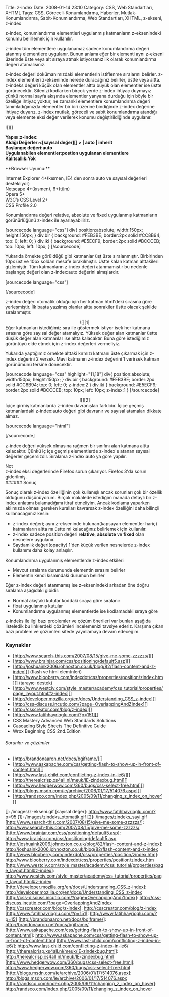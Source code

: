 Title: z-index
Date: 2008-01-14 23:10
Category: CSS, Web Standartları, XHTML
Tags: CSS, Göreceli-Konumlandırma, Haberler, Mutlak-Konumlandırma, Sabit-Konumlandırma, Web Standartları, XHTML, z-ekseni, z-index

z-index, konumlandırma elementleri uygulanmış katmanların z-eksenindeki
konumu belirlemek için kullanılır.

z-index tüm elementlere uygulanamaz sadece konumlandırma değeri atanmış
elementlere uygulanır. Bunun anlamı eğer bir elementi aynı z-ekseni
üzerinde üste veya alt sıraya atmak istiyorsanız ilk olarak
konumlandırma değeri atamalısınız.

<!--more-->

z-index değeri dokümanımızdaki elementlerin istiflenme sıralarını
belirler. z-index elementleri z-ekseninde nerede duracağınız belirler,
üstte veya altta. z-indeks değeri küçük olan elementler altta büyük olan
elementler ise üstte görünecektir. Sitenizi kodlarken birçok yerde
z-index ihtiyaç duymayız çünkü normal sayfa akışında elementler yanyana
durduğu için böyle bir özelliğe ihtiyaç yoktur, ne zamanki elementlere
konumlandırma değeri tanımladığımızda elementler bir biri üzerine
bindiğinde z-index değerine ihtiyaç duyarız. z-index mutlak, göreceli ve
sabit konumlandırma atandığı veya elemente eksi değer verilerek konumu
değiştirildiğinde uygulanır.

![][]

**Yapısı:z-index: <deger>  
Aldığı Değerler:<[sayısal değer][] > | auto | inherit  
Başlangıç değeri:auto  
Uygulanabilen elementler:postion uygulanan elementlere  
Kalıtsallık:Yok**

<div class="tarayiciuyum">
**Browser Uyumu:**  
  
Internet Explorer 4+(kısmen, IE4 den sonra auto ve sayısal değerleri
destekliyor)  
Netscape 4+(kısmen), 6+(tüm)   
Opera 5+   
W3C’s CSS Level 2+   
CSS Profile 2.0

</div>
Konumlandırma değeri relative, absolute ve fixed uygulanmış katmanların
görünürlüğünü z-index ile ayarlayabiliriz.

[sourcecode language="css"] div{ position:absolute; width:150px;
height:150px; } div.bir { background: #FEB3BE; border:2px solid
#CC8B94; top: 0; left: 0; } div.iki { background: #E5ECF9; border:2px
solid #BCCCEB; top: 10px; left: 10px; } [/sourcecode]

Yukarıda örnekte görüldüğü gibi katmanlar üst üste sıralanmıştır.
Birbirinden 10px üst ve 10px soldan mesafe bırakılmıştır. Üstte kalan
katman alttakileri gizlemiştir. Tüm katmanların z-index değeri
atanmamıştır bu nedenle başlangıç değeri olan z-index:auto değerini
almışlardır.

[sourcecode language="css"] <body> <div class='kapsul'> <div
class='bir'></div> <div class='iki'></div> </div> </body>
[/sourcecode]

z-index değeri otomatik olduğu için her katman html'deki sırasına göre
yerleşmiştir. İlk başta yazılmış olanlar altta sonrakiler üstte olacak
şekilde sıralanmıştır.

<div align="center">
![][1]

</div>
Eğer katmanları istediğimiz sıra ile göstermek istiyor isek her katmana
sırasına göre sayısal değer atamalıyız. Yüksek değer alan katmanlar
üstte düşük değer alan katmanlar ise altta kalacaktır. Buna göre
istediğimiz görüntüyü elde etmek için z-index değerleri vermeliyiz.

Yukarıda yaptığımız örnekte alttaki kırmızı katmanı üste çıkarmak için
z-index değerini 2 versek. Mavi katmanın z-index değerini 1 verirsek
katman görünümünü tersine dönecektir.

[sourcecode language="css" highlight="11,18"] div{ position:absolute;
width:150px; height:150px; } div.bir { background: #FEB3BE; border:2px
solid #CC8B94; top: 0; left: 0; z-index:2 } div.iki { background:
#E5ECF9; border:2px solid #BCCCEB; top: 10px; left: 10px; z-index:1 }
[/sourcecode]

<div align="center">
![][2]

</div>
İçiçe girmiş katmanlarda z-index davranışları farklıdır. İçiçe geçmiş
katmanlardaki z-index:auto değeri gibi davranır ve sayısal atamaları
dikkate almaz.

[sourcecode language="html"] <body> <div class='kapsul'> <div
class='bir'><div class='iki'></div></div> </div> </body>
[/sourcecode]

z-index değeri yüksek olmasına rağmen bir sınıfını alan katmana altta
kalacaktır. Çünkü iç içe geçmiş elementlerde z-index'e atanan sayısal
değerler geçersizdir. Sıralama z-index:auto ya göre yapılır.

<div class="not">
<div class="notbaslik">
Not

</div>
z-index eksi değerlerinde Firefox sorun çıkarıyor. Firefox 3'da sorun
giderilmiş.

</div>
###### Sonuç

Sonuç olarak z-index özelliğinin çok kullanışlı ancak sorunları çok bir
özellik olduğunu düşünüyorum. Birçok makalede istediğim manada detaylı
bir z-index anlatımı bulamadığımı itiraf etmeliyim. Ancak kodlama
yaparken aklımızda olması gereken kuralları kavrarsak z-index özelliğini
daha bilinçli kullanacağımız kesin:  

-   z-index değeri; aynı z-ekseninde bulunan(kapsayan elementler hariç)
    katmanların altta mı üstte mi kalacağınız belirlemek için
    kullanılır.  
-   z-index sadece position değeri **relative**, **absolute** ve
    **fixed** olan nesnelere uygulanır.
-   Saydamlık değeri(opacity) 1'den küçük verilen nesnelerde z-index
    kullanımı daha kolay anlaşılır.

Konumlandırma uygulanmış elementlerde z-index etkileri  

-   Mevcut sıralama durumunda elementin sırasını belirler
-   Elementin kendi kısmındaki durumun belirler

Eğer z-index değeri atanmamış ise z-eksenindeki arkadan öne doğru
sıralama aşağıdaki gibidir:  

-   Normal akıştaki kutular koddaki sıraya göre sıralanır
-   float uygulanmış kutular
-   Konumlandırma uygulanmış elementlerde ise kodlamadaki sıraya göre   

z-indeks ile ilgi bazı problemler ve çözüm önerileri var bunları aşağıda
listeledik bu linklerdeki çözümleri incelemenizi tavsiye ederiz. Karşıma
çıkan bazı problem ve çözümleri sitede yayınlamaya devam edeceğim.

### Kaynaklar

-   [http://www.search-this.com/2007/08/15/give-me-some-zzzzzs/][]
-   [http://www.brainjar.com/css/positioning/default5.asp][]
-   [http://joshuaink2006.johnoxton.co.uk/blog/82/flash-content-and-z-index][]
    (flash ve html elemtnleri)
-   [http://www.blooberry.com/indexdot/css/properties/position/zindex.htm][]
    (tarayıcı destek)
-   [http://www.westciv.com/style_master/academy/css_tutorial/properties/page_layout.html#z-index][]
-   [http://developer.mozilla.org/en/docs/Understanding_CSS_z-index][]
-   [http://css-discuss.incutio.com/?page=OverlappingAndZIndex][]
-   [http://csscreator.com/blog/z-index][]
-   [http://www.fatihhayrioglu.com/?p=151][]
-   CSS Mastery Advanced Web Standards Solutions
-   Cascading Style Sheets The Definitive Guide
-   Wrox Beginning CSS 2nd.Edition

###### Sorunlar ve çözümler

-   [http://brandonaaron.net/docs/bgiframe/][]
-   [http://www.askapache.com/css/getting-flash-to-show-up-in-front-of-content.html][]
-   [http://www.last-child.com/conflicting-z-index-in-ie6/][]
-   [http://therealcrisp.xs4all.nl/meuk/IE-zindexbug.html][]
-   [http://www.hedgerwow.com/360/bugs/css-select-free.html][]
-   [http://blogs.msdn.com/ie/archive/2006/01/17/514076.aspx][]
-   [http://randsco.com/index.php/2005/09/11/changing_z_index_on_hover][]

</p>

  []: /images/z-ekseni.gif
  [sayısal değer]: http://www.fatihhayrioglu.com/?p=95
  [1]: /images/zindeks_otomatik.gif
  [2]: /images/zindeks_sayi.gif
  [http://www.search-this.com/2007/08/15/give-me-some-zzzzzs/]: http://www.search-this.com/2007/08/15/give-me-some-zzzzzs/
  [http://www.brainjar.com/css/positioning/default5.asp]: http://www.brainjar.com/css/positioning/default5.asp
  [http://joshuaink2006.johnoxton.co.uk/blog/82/flash-content-and-z-index]:
    http://joshuaink2006.johnoxton.co.uk/blog/82/flash-content-and-z-index
  [http://www.blooberry.com/indexdot/css/properties/position/zindex.htm]:
    http://www.blooberry.com/indexdot/css/properties/position/zindex.htm
  [http://www.westciv.com/style_master/academy/css_tutorial/properties/page_layout.html#z-index]:
    http://www.westciv.com/style_master/academy/css_tutorial/properties/page_layout.html#z-index
  [http://developer.mozilla.org/en/docs/Understanding_CSS_z-index]: http://developer.mozilla.org/en/docs/Understanding_CSS_z-index
  [http://css-discuss.incutio.com/?page=OverlappingAndZIndex]: http://css-discuss.incutio.com/?page=OverlappingAndZIndex
  [http://csscreator.com/blog/z-index]: http://csscreator.com/blog/z-index
  [http://www.fatihhayrioglu.com/?p=151]: http://www.fatihhayrioglu.com/?p=151
  [http://brandonaaron.net/docs/bgiframe/]: http://brandonaaron.net/docs/bgiframe/
  [http://www.askapache.com/css/getting-flash-to-show-up-in-front-of-content.html]:
    http://www.askapache.com/css/getting-flash-to-show-up-in-front-of-content.html
  [http://www.last-child.com/conflicting-z-index-in-ie6/]: http://www.last-child.com/conflicting-z-index-in-ie6/
  [http://therealcrisp.xs4all.nl/meuk/IE-zindexbug.html]: http://therealcrisp.xs4all.nl/meuk/IE-zindexbug.html
  [http://www.hedgerwow.com/360/bugs/css-select-free.html]: http://www.hedgerwow.com/360/bugs/css-select-free.html
  [http://blogs.msdn.com/ie/archive/2006/01/17/514076.aspx]: http://blogs.msdn.com/ie/archive/2006/01/17/514076.aspx
  [http://randsco.com/index.php/2005/09/11/changing_z_index_on_hover]:
    http://randsco.com/index.php/2005/09/11/changing_z_index_on_hover
